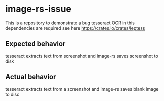 # image-rs-issue
This is a repository to demonstrate a bug tesseract OCR in this dependencies are required see here https://crates.io/crates/leptess

## Expected behavior
tesseract extracts text from screenshot and image-rs saves screenshot to disk

## Actual behavior
tesseract extracts text from a screenshot and image-rs saves blank image to disc

